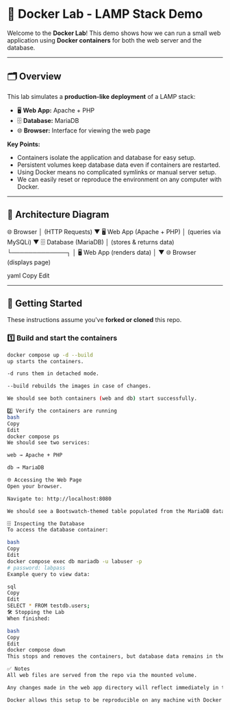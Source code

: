 # 🐳 Docker Lab - LAMP Stack Demo

Welcome to the **Docker Lab**! This demo shows how we can run a small web application using **Docker containers** for both the web server and the database.  

---

## 🗂️ Overview

This lab simulates a **production-like deployment** of a LAMP stack:

- 🖥️ **Web App:** Apache + PHP
- 🗄️ **Database:** MariaDB
- 🌐 **Browser:** Interface for viewing the web page

**Key Points:**

- Containers isolate the application and database for easy setup.
- Persistent volumes keep database data even if containers are restarted.
- Using Docker means no complicated symlinks or manual server setup.
- We can easily reset or reproduce the environment on any computer with Docker.

---

## 🔧 Architecture Diagram

🌐 Browser
│ (HTTP Requests)
▼
🖥️ Web App (Apache + PHP)
│ (queries via MySQLi)
▼
🗄️ Database (MariaDB)
│ (stores & returns data)
└─────────────┐
│
🖥️ Web App (renders data)
│
▼
🌐 Browser (displays page)

yaml
Copy
Edit

---

## 🚀 Getting Started

These instructions assume you've **forked or cloned** this repo.

### 1️⃣ Build and start the containers

```bash
docker compose up -d --build
up starts the containers.

-d runs them in detached mode.

--build rebuilds the images in case of changes.

We should see both containers (web and db) start successfully.

2️⃣ Verify the containers are running
bash
Copy
Edit
docker compose ps
We should see two services:

web → Apache + PHP

db → MariaDB

🌐 Accessing the Web Page
Open your browser.

Navigate to: http://localhost:8080

We should see a Bootswatch-themed table populated from the MariaDB database.

🗄️ Inspecting the Database
To access the database container:

bash
Copy
Edit
docker compose exec db mariadb -u labuser -p
# password: labpass
Example query to view data:

sql
Copy
Edit
SELECT * FROM testdb.users;
🛠️ Stopping the Lab
When finished:

bash
Copy
Edit
docker compose down
This stops and removes the containers, but database data remains in the Docker volume.

✅ Notes
All web files are served from the repo via the mounted volume.

Any changes made in the web app directory will reflect immediately in the container.

Docker allows this setup to be reproducible on any machine with Docker installed.
